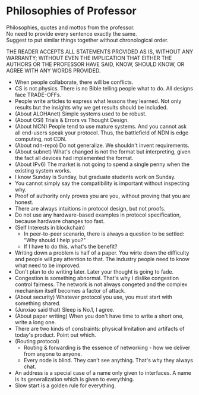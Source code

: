 # Philosophies of Professor

Philosophies, quotes and mottos from the professor.  
No need to provide every sentence exactly the same.  
Suggest to put similar things together without chronological order.


THE READER ACCEPTS ALL STATEMENTS PROVIDED AS IS, WITHOUT ANY WARRANTY; WITHOUT
 EVEN THE IMPLICATION THAT EITHER THE AUTHORS OR THE PROFESSOR HAVE SAID, KNOW,
 SHOULD KNOW, OR AGREE WITH ANY WORDS PROVIDED.


* When people collaborate, there will be conflicts.
* CS is not physics. There is no Bible telling people what to do. All designs face TRADE-OFFs.
* People write articles to express what lessons they learned. Not only results but the insights why we get results should be included.
* (About ALOHAnet) Simple systems used to be robust.
* (About OSI) Trials & Errors vs Thought Design.
* (About hICN) People tend to use mature systems. And you cannot ask all end-users speak your protocol. Thus, the battlefield of NDN is edge computing, not CDN.
* (About ndn-repo) Do not generalize. We shouldn't invent requirements.
* (About subnet) What's changed is not the format but interpreting, given the fact all devices had implemented the format.
* (About IPv6) The market is not going to spend a single penny when the existing system works.
* I know Sunday is Sunday, but graduate students work on Sunday.
* You cannot simply say the compatibility is important without inspecting why.
* Proof of authority only proves you are you, without proving that you are honest.
* There are always intuitions in protocol design, but not proofs.
* Do not use any hardware-based examples in protocol specification, because hardware changes too fast.
* (Self Interests in blockchain)
    - In peer-to-peer scenario, there is always a question to be settled: "Why should I help you?"
    - If I have to do this, what's the benefit?
* Writing down a problem is half of a paper. You wirte down the difficulty and people will pay attention to that. The industry people need to know what need to be improved.
* Don't plan to do writing later. Later your thought is going to fade.
* Congestion is something abnormal. That's why I dislike congestion control fairness. The network is not always congeted and the complex mechanism itself becomes a factor of attack.
* (About security) Whatever protocol you use, you must start with something shared.
* (Junxiao said that) Sleep is No.1, I agree.
* (About paper writing) When you don't have time to write a short one, write a long one.
* There are two kinds of constraints: physical limitation and artifacts of today's product. Point out which.
* (Routing protocol)
    - Routing & forwarding is the essence of networking - how we deliver from anyone to anyone.
    - Every node is blind. They can't see anything. That's why they always chat.
* An address is a special case of a name only given to interfaces. A name is its generalization which is given to everything.
* Slow start is a golden rule for everything.
